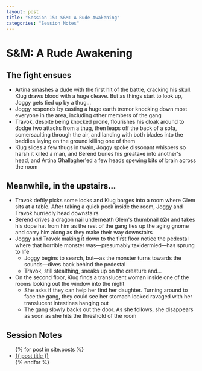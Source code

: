 ```yaml
---
layout: post
title: "Session 15: S&M: A Rude Awakening"
categories: "Session Notes"
---
```

# S&M: A Rude Awakening

## The fight ensues
  - Artina smashes a dude with the first hit of the battle, cracking his skull. Klug draws blood with a huge cleave. But as things start to look up, Joggy gets tied up by a thug...
  - Joggy responds by casting a huge earth tremor knocking down most everyone in the area, including other members of the gang
  - Travok, despite being knocked prone, flourishes his cloak around to dodge two attacks from a thug, then leaps off the back of a sofa, somersaulting through the air, and landing with both blades into the baddies laying on the ground killing one of them
  - Klug slices a few thugs in twain, Joggy spoke dissonant whispers so harsh it killed a man, and Berend buries his greataxe into another's head, and Artina Ghallagher'ed a few heads spewing bits of brain across the room

## Meanwhile, in the upstairs...
  - Travok deftly picks some locks and Klug barges into a room where Glem sits at a table. After taking a quick peek inside the room, Joggy and Travok hurriedly head downstairs
  - Berend drives a dragon nail underneath Glem's thumbnail (😱) and takes his dope hat from him as the rest of the gang ties up the aging gnome and carry him along as they make their way downstairs
  - Joggy and Travok making it down to the first floor notice the pedestal where that horrible monster was—presumably taxidermied—has sprung to life
    - Joggy begins to search, but—as the monster turns towards the sounds—dives back behind the pedestal
    - Travok, still stealthing, sneaks up on the creature and...
  - On the second floor, Klug finds a translucent woman inside one of the rooms looking out the window into the night
    - She asks if they can help her find her daughter. Turning around to face the gang, they could see her stomach looked ravaged with her translucent intestines hanging out
    - The gang slowly backs out the door. As she follows, she disappears as soon as she hits the threshold of the room

## Session Notes
  <ul>
    {% for post in site.posts %}
      <li>
        <a href="{{ post.url | prepend: site.github.url }}">{{ post.title }}</a>
      </li>
    {% endfor %}
  </ul>
